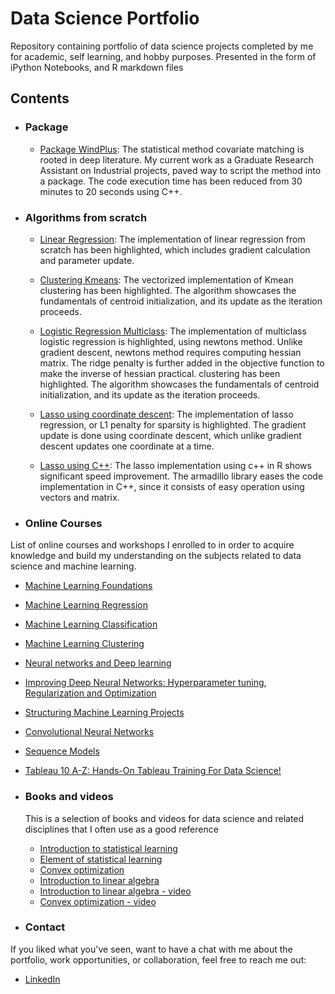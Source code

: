 # Data Science Portfolio
Repository containing portfolio of data science projects completed by me for academic, self learning, and hobby purposes. Presented in the form of iPython Notebooks, and R markdown files

## Contents

- ### Package

    - [Package WindPlus](https://github.com/nitesh-1507/WindPlus): The statistical method covariate matching is rooted in deep literature. My current work as a Graduate Research Assistant on Industrial projects, paved way to script the method into a package. The code execution time has been reduced from 30 minutes to 20 seconds using C++.
    
- ### Algorithms from scratch

     - [Linear Regression](https://github.com/nitesh-1507/Linear-Regression): The implementation of linear regression from scratch has been highlighted, which includes gradient calculation and parameter update.
     
     - [Clustering Kmeans](https://github.com/nitesh-1507/Clustering-Kmeans): The vectorized implementation of Kmean clustering has been highlighted. The algorithm showcases the fundamentals of centroid initialization, and its update as the iteration proceeds.
    
    - [Logistic Regression Multiclass](https://github.com/nitesh-1507/Logistic-Regression-Multiclass): The implementation of multiclass logistic regression is highlighted, using newtons method. Unlike gradient descent, newtons method requires computing hessian matrix. The ridge penalty is further added in the objective function to make the inverse of hessian practical. clustering has been highlighted. The algorithm showcases the fundamentals of centroid initialization, and its update as the iteration proceeds.
     
     - [Lasso using coordinate descent](https://github.com/nitesh-1507/Lasso-Regession-using-coordinate-descent): The implementation of lasso regression, or L1 penalty for sparsity is highlighted. The gradient update is done using coordinate descent, which unlike gradient descent updates one coordinate at a time. 
     
     - [Lasso using C++](https://github.com/nitesh-1507/Lasso-Regression-using-Cpp): The lasso implementation using c++ in R shows significant speed improvement. The armadillo library eases the code implementation in C++, since it consists of easy operation using vectors and matrix. 

- ### Online Courses

List of online courses and workshops I enrolled to in order to acquire knowledge and build my understanding on the subjects related to data science and machine learning.

   - [Machine Learning Foundations](https://www.coursera.org/learn/ml-foundations)
   - [Machine Learning Regression](https://www.coursera.org/learn/ml-regression)
   - [Machine Learning Classification](https://www.coursera.org/learn/ml-classification)
   - [Machine Learning Clustering](https://www.coursera.org/learn/ml-clustering-and-retrieval)
   - [Neural networks and Deep learning](https://www.coursera.org/learn/neural-networks-deep-learning?specialization=deep-learning)
   - [Improving Deep Neural Networks: Hyperparameter tuning, Regularization and Optimization](https://www.coursera.org/learn/deep-neural-network?specialization=deep-learning)
   - [Structuring Machine Learning Projects](https://www.coursera.org/learn/machine-learning-projects?specialization=deep-learning)
   - [Convolutional Neural Networks](https://www.coursera.org/learn/convolutional-neural-networks?specialization=deep-learning)
   - [Sequence Models](https://www.coursera.org/learn/nlp-sequence-models)
   - [Tableau 10 A-Z: Hands-On Tableau Training For Data Science!](https://www.udemy.com/course/tableau10/)
   
- ### Books and videos
   
   This is a selection of books and videos for data science and related disciplines that I often use as a good reference
      
    - [Introduction to statistical learning](https://www.amazon.com/Introduction-Statistical-Learning-Applications-Statistics/dp/1461471370)
    - [Element of statistical learning](https://www.amazon.com/Elements-Statistical-Learning-Prediction-Statistics/dp/0387848576)
    - [Convex optimization](https://www.amazon.com/Convex-Optimization-Corrections-2008-Stephen/dp/0521833787/ref=sr_1_1?keywords=Convex+Optimization+By+Stephen+Boyd&qid=1576600464&s=books&sr=1-1)
    - [Introduction to linear algebra](https://www.amazon.com/Introduction-Linear-Algebra-Gilbert-Strang/dp/0980232775/ref=asc_df_0980232775/?tag=hyprod-20&linkCode=df0&hvadid=312152840806&hvpos=1o2&hvnetw=g&hvrand=9003032695276695227&hvpone=&hvptwo=&hvqmt=&hvdev=c&hvdvcmdl=&hvlocint=&hvlocphy=9027902&hvtargid=pla-454800779501&psc=1&tag=&ref=&adgrpid=61316181319&hvpone=&hvptwo=&hvadid=312152840806&hvpos=1o2&hvnetw=g&hvrand=9003032695276695227&hvqmt=&hvdev=c&hvdvcmdl=&hvlocint=&hvlocphy=9027902&hvtargid=pla-454800779501)
    - [Introduction to linear algebra - video](https://www.youtube.com/watch?v=J7DzL2_Na80&list=PLE7DDD91010BC51F8&index=2)
    - [Convex optimization - video](https://www.youtube.com/watch?v=McLq1hEq3UY&list=PL3940DD956CDF0622)
 
 - ### Contact
 
 If you liked what you've seen, want to have a chat with me about the portfolio, work opportunities, or collaboration, feel free to reach me out:
 
  - [LinkedIn](https://www.linkedin.com/in/niteshkumar92/)
 
    
